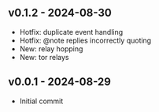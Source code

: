 ## v0.1.2 - 2024-08-30

- Hotfix: duplicate event handling
- Hotfix: @note replies incorrectly quoting
- New: relay hopping
- New: tor relays

## v0.0.1 - 2024-08-29

- Initial commit